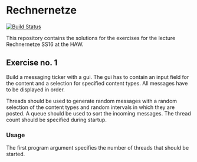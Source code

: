 # Rechnernetze

[![Build Status](https://travis-ci.org/meandor/rechnernetze.svg?branch=master)](https://travis-ci.org/meandor/rechnernetze)

This repository contains the solutions for the exercises for the lecture Rechnernetze SS16 at the HAW.

## Exercise no. 1

Build a messaging ticker with a gui. The gui has to contain an input field for the content and a selection for specified
content types. All messages have to be displayed in order.
 
Threads should be used to generate random messages with a random selection of the content types and random intervals
in which they are posted. A queue should be used to sort the incoming messages. The thread count should be specified
during startup.

### Usage

The first program argument specifies the number of threads that should be started.